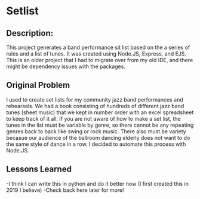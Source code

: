 # Setlist
## Description:
This project generates a band performance sit list based on the a series of rules and a list of tunes. It was created using Node.JS, Express, and EJS. This is an older project that I had to migrate over from my old IDE, and there might be dependency issues with the packages. 

## Original Problem
I used to create set lists for my community jazz band performances and rehearsals. We had a book consisting of hundreds of different jazz band tunes (sheet music) that we kept in number order with an excel spreadsheet to keep track of it all. If you are not aware of how to make a set list, the tunes in the list must be variable by genre, so there cannot be any repeating genres back to back like swing or rock music. There also must be variety becasue our audience of the ballroom dancing elderly does not want to do the same style of dance in a row. I decided to automate this process with Node.JS.

## Lessons Learned
-I think I can write this in python and do it better now (I first created this in 2019 I believe)
-Check back here later for more!
